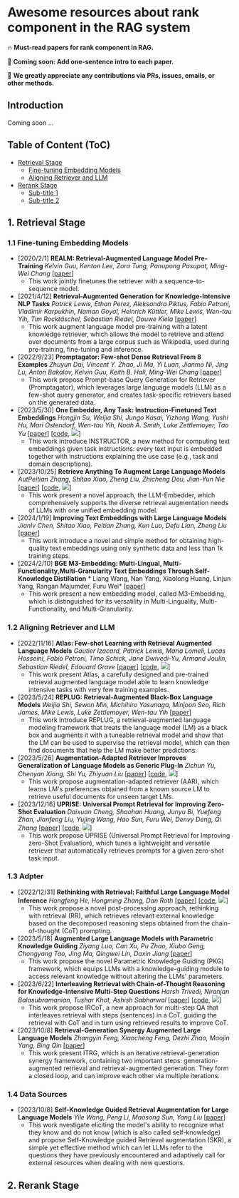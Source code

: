 # Awesome resources about rank component in the RAG system

🔥 **Must-read papers for rank component in RAG.**

🏃 **Coming soon: Add one-sentence intro to each paper.**

🌟 **We greatly appreciate any contributions via PRs, issues, emails, or other methods.**


## Introduction

Coming soon ...


## Table of Content (ToC)


- [Retrieval Stage](#retrieval)
  - [Fine-tuning Embedding Models](#subtitle1)
  - [Aligning Retriever and LLM](#subtitle2)
- [Rerank Stage](#rerank)
  - [Sub-title 1](#1-sub-rerank)
  - [Sub-title 2](#2-sub-rerank)






## 1. Retrieval Stage

### 1.1 Fine-tuning Embedding Models

- [2020/2/1] **REALM: Retrieval-Augmented Language Model Pre-Training** *Kelvin Guu, Kenton Lee, Zora Tung, Panupong Pasupat, Ming-Wei Chang* [[paper](https://arxiv.org/abs/2002.08909)] 
  - This work  jointly finetunes the retriever with a sequence-to-sequence model.
- [2021/4/12] **Retrieval-Augmented Generation for Knowledge-Intensive NLP Tasks** *Patrick Lewis, Ethan Perez, Aleksandra Piktus, Fabio Petroni, Vladimir Karpukhin, Naman Goyal, Heinrich Küttler, Mike Lewis, Wen-tau Yih, Tim Rocktäschel, Sebastian Riedel, Douwe Kiela* [[paper](https://arxiv.org/abs/2005.11401)] 
  - This work augment language model pre-training with a latent knowledge retriever, which allows the model to retrieve and attend over documents from a large corpus such as Wikipedia, used during pre-training, fine-tuning and inference.
- [2022/9/23] **Promptagator: Few-shot Dense Retrieval From 8 Examples** *Zhuyun Dai, Vincent Y. Zhao, Ji Ma, Yi Luan, Jianmo Ni, Jing Lu, Anton Bakalov, Kelvin Guu, Keith B. Hall, Ming-Wei Chang* [[paper](https://arxiv.org/abs/2209.11755)]
  - This work propose Prompt-base Query Generation for Retriever (Promptagator), which leverages large language models (LLM) as a few-shot query generator, and creates task-specific retrievers based on the generated data.
- [2023/5/30] **One Embedder, Any Task: Instruction-Finetuned Text Embeddings** *Hongjin Su, Weijia Shi, Jungo Kasai, Yizhong Wang, Yushi Hu, Mari Ostendorf, Wen-tau Yih, Noah A. Smith, Luke Zettlemoyer, Tao Yu* [[paper](https://arxiv.org/abs/2212.09741)] [[code](https://github.com/xlang-ai/instructor-embedding), ![](https://img.shields.io/github/stars/xlang-ai/instructor-embedding.svg?style=social)]
  - This work introduce INSTRUCTOR, a new method for computing text embeddings given task instructions: every text input is embedded together with instructions explaining the use case (e.g., task and domain descriptions).
- [2023/10/25] **Retrieve Anything To Augment Large Language Models** *AutPeitian Zhang, Shitao Xiao, Zheng Liu, Zhicheng Dou, Jian-Yun Nie* [[paper](https://arxiv.org/abs/2310.07554)] [[code](https://github.com/FlagOpen/FlagEmbedding), ![](https://img.shields.io/github/stars/FlagOpen/FlagEmbedding.svg?style=social)]
  - This work present a novel approach, the LLM-Embedder, which comprehensively supports the diverse retrieval augmentation needs of LLMs with one unified embedding model.
- [2024/1/19] **Improving Text Embeddings with Large Language Models** *Jianlv Chen, Shitao Xiao, Peitian Zhang, Kun Luo, Defu Lian, Zheng Liu* [[paper](https://arxiv.org/abs/2402.03216)]
  - This work introduce a novel and simple method for obtaining high-quality text embeddings using only synthetic data and less than 1k training steps.
- [2024/2/10] **BGE M3-Embedding: Multi-Lingual, Multi-Functionality,Multi-Granularity Text Embeddings Through Self-Knowledge Distillation** *
Liang Wang, Nan Yang, Xiaolong Huang, Linjun Yang, Rangan Majumder, Furu Wei* [[paper](https://arxiv.org/abs/2401.00368)] 
  - This work present a new embedding model, called M3-Embedding, which is distinguished for its versatility in Multi-Linguality, Multi-Functionality, and Multi-Granularity.


### 1.2 Aligning Retriever and LLM


- [2022/11/16] **Atlas: Few-shot Learning with Retrieval Augmented Language Models** *Gautier Izacard, Patrick Lewis, Maria Lomeli, Lucas Hosseini, Fabio Petroni, Timo Schick, Jane Dwivedi-Yu, Armand Joulin, Sebastian Riedel, Edouard Grave* [[paper](https://arxiv.org/abs/2208.03299)] [[code](https://github.com/facebookresearch/atlas), ![](https://img.shields.io/github/stars/facebookresearch/atlas.svg?style=social)]
  - This work present Atlas, a carefully designed and pre-trained retrieval augmented language model able to learn knowledge intensive tasks with very few training examples.
- [2023/5/24] **REPLUG: Retrieval-Augmented Black-Box Language Models** *Weijia Shi, Sewon Min, Michihiro Yasunaga, Minjoon Seo, Rich James, Mike Lewis, Luke Zettlemoyer, Wen-tau Yih* [[paper](https://arxiv.org/abs/2301.12652)] 
  - This work introduce REPLUG, a retrieval-augmented language modeling framework that treats the language model (LM) as a black box and augments it with a tuneable retrieval model and show that the LM can be used to supervise the retrieval model, which can then find documents that help the LM make better predictions.
- [2023/5/26] **Augmentation-Adapted Retriever Improves Generalization of Language Models as Generic Plug-In** *Zichun Yu, Chenyan Xiong, Shi Yu, Zhiyuan Liu* [[paper](https://arxiv.org/abs/2305.17331)] [[code](https://github.com/OpenMatch/Augmentation-Adapted-Retriever), ![](https://img.shields.io/github/stars/OpenMatch/Augmentation-Adapted-Retriever.svg?style=social)]
  - This work propose augmentation-adapted retriever (AAR), which learns LM's preferences obtained from a known source LM to retrieve useful documents for unseen target LMs.
- [2023/12/16] **UPRISE: Universal Prompt Retrieval for Improving Zero-Shot Evaluation** *Daixuan Cheng, Shaohan Huang, Junyu Bi, Yuefeng Zhan, Jianfeng Liu, Yujing Wang, Hao Sun, Furu Wei, Denvy Deng, Qi Zhang* [[paper](https://arxiv.org/abs/2303.08518)] [[code](https://github.com/microsoft/LMOps), ![](https://img.shields.io/github/stars/microsoft/LMOps.svg?style=social)]
  - This work propose  UPRISE (Universal Prompt Retrieval for Improving zero-Shot Evaluation), which tunes a lightweight and versatile retriever that automatically retrieves prompts for a given zero-shot task input.

### 1.3 Adpter

- [2022/12/31] **Rethinking with Retrieval: Faithful Large Language Model Inference** *Hangfeng He, Hongming Zhang, Dan Roth* [[paper](https://arxiv.org/abs/2301.00303)] [[code](https://github.com/HornHehhf/RR), ![](https://img.shields.io/github/stars/HornHehhf/RR.svg?style=social)]
  - This work propose a novel post-processing approach, rethinking with retrieval (RR), which retrieves relevant external knowledge based on the decomposed reasoning steps obtained from the chain-of-thought (CoT) prompting.
- [2023/5/18] **Augmented Large Language Models with Parametric Knowledge Guiding** *Ziyang Luo, Can Xu, Pu Zhao, Xiubo Geng, Chongyang Tao, Jing Ma, Qingwei Lin, Daxin Jiang* [[paper](https://arxiv.org/abs/2305.04757)] 
  - This work propose the novel Parametric Knowledge Guiding (PKG) framework, which equips LLMs with a knowledge-guiding module to access relevant knowledge without altering the LLMs' parameters.
- [2023/6/22] **Interleaving Retrieval with Chain-of-Thought Reasoning for Knowledge-Intensive Multi-Step Questions** *Harsh Trivedi, Niranjan Balasubramanian, Tushar Khot, Ashish Sabharwal* [[paper](https://arxiv.org/abs/2212.10509)] [[code](https://github.com/stonybrooknlp/ircot), ![](https://img.shields.io/github/stars/stonybrooknlp/ircot.svg?style=social)]
  - This work propose IRCoT, a new approach for multi-step QA that interleaves retrieval with steps (sentences) in a CoT, guiding the retrieval with CoT and in turn using retrieved results to improve CoT.
- [2023/10/8] **Retrieval-Generation Synergy Augmented Large Language Models** *Zhangyin Feng, Xiaocheng Feng, Dezhi Zhao, Maojin Yang, Bing Qin* [[paper](https://arxiv.org/abs/2310.05149)] 
  - This work present ITRG, which is an iterative retrieval-generation synergy framework, containing two important steps: generation-augmented retrieval and retrieval-augmented generation. They form a closed loop, and can improve each other via multiple iterations.

### 1.4 Data Sources

- [2023/10/8] **Self-Knowledge Guided Retrieval Augmentation for Large Language Models** *Yile Wang, Peng Li, Maosong Sun, Yang Liu* [[paper](https://arxiv.org/abs/2310.05002)] 
  - This work nvestigate eliciting the model's ability to recognize what they know and do not know (which is also called self-knowledge) and propose Self-Knowledge guided Retrieval augmentation (SKR), a simple yet effective method which can let LLMs refer to the questions they have previously encountered and adaptively call for external resources when dealing with new questions.



## 2. Rerank Stage

